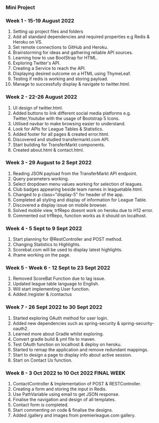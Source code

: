 ### Mini Project

### Week 1 - 15-19 August 2022
1. Setting up project files and folders
2. Add all standard dependencies and required properties e.g Redis & Heroku on VS.
3. Set remote connections to GitHub and Heroku.
4. Brainstorming for ideas and gathering reliable API sources.
5. Learning how to use BootStrap for HTML.
6. Exploring Twitter's API.
7. Creating a Service to reach the API.
8. Displaying desired outcome on a HTML using ThymeLeaf.
9. Testing if redis is working and storing payload.
10. Manage to successfully display & navigate to twitter.html.

### Week 2 - 22-26 August 2022
1. UI design of twitter.html.
2. Added buttons to link different social media platforms e.g. Twitter,Youtube with the usage of Bootstrap 5 Icons.
3. Utilised navbar to make browsing easier to understand.
4. Look for APIs for League Tables & Statistics.
5. Added footer for all pages & created error.html.
6. Discovered and studied transfermarkt.com API.
7. Start building for TransferMarkt components.
8. Created about.html & contact.html.

### Week 3 - 29 August to 2 Sept 2022
1. Reading JSON payload from the TransferMarkt API endpoint.
2. Query parameters working.
3. Select dropdown menu values working for selection of leagues.
4. Club badges appearing beside team names in leaguetable.html.
5. Changed to p class="display-5" for header of the app.
6. Completed all styling and display of information for League Table.
7. Discovered a display issue on mobile browser.
8. Solved mobile view, trfRepo doesnt work on heroku due to H12 error.
9. Commented out trfRepo, function works as it should on localhost.

### Week 4 - 5 Sept to 9 Sept 2022
1. Start planning for @RestController and POST method.
2. Changing Statistics to Highlights.
3. Scorebat.com will be used to display latest highlights.
4. iframe working on the page.

### Week 5 - Week 6 - 12 Sept to 23 Sept 2022
1. Removed ScoreBat Function due to lag issue.
2. Updated league table language to English.
3. Will start implementing User function.
4. Added /register & /contactus

### Week 7 - 26 Sept 2022 to 30 Sept 2022
1. Started exploring OAuth method for user login.
2. Added new dependencies such as spring-security & spring-security-oauth2.
3. Learned more about Gradle whilst exploring.
4. Convert gradle build & yml file to maven.
5. Test OAuth function on localhost & deploy on heroku.
6. Started to remap the application and remove redundant mappings.
7. Start to design a page to display info about active session.
8. Start on Contact Us function.

### Week 8 - 3 Oct 2022 to 10 Oct 2022 FINAL WEEK
1. ContactController & Implementation of POST & RESTController.
2. Creating a form and storing the input in Redis.
3. Use PathVariable using email to get JSON response.
4. Finalise the navigation and design of all templates.
5. Contact form is completed.
6. Start commenting on code & finalise the designs.
7. Added /gallery and images from premierleague.com gallery.